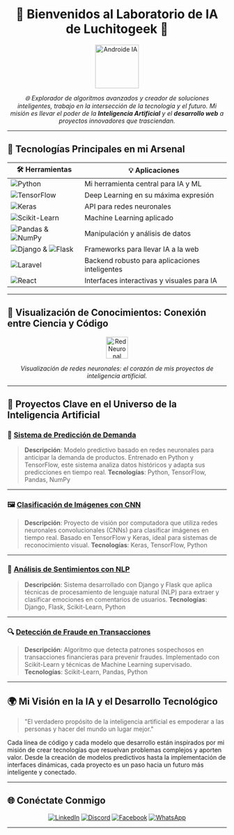 <h1 align="center"> 🌌 Bienvenidos al Laboratorio de IA de Luchitogeek 🌌 </h1>

<p align="center">
  <img src="https://i.pinimg.com/originals/3b/e2/f4/3be2f445535301ebc8d739576ce8b36d.gif" alt="Androide IA" width="100"/> <!-- Reemplaza con el link de tu imagen de androide o IA -->
</p>

<p align="center">
  <em>🌐 Explorador de algoritmos avanzados y creador de soluciones inteligentes, trabajo en la intersección de la tecnología y el futuro. Mi misión es llevar el poder de la <strong>Inteligencia Artificial</strong> y el <strong>desarrollo web</strong> a proyectos innovadores que trasciendan.</em>
</p>

---

## 🚀 Tecnologías Principales en mi Arsenal

| 🛠️ Herramientas | 💡 Aplicaciones |
|------------------|-----------------|
| ![Python](https://img.shields.io/badge/Python-3776AB?logo=python&logoColor=white) | Mi herramienta central para IA y ML |
| ![TensorFlow](https://img.shields.io/badge/TensorFlow-FF6F00?logo=tensorflow&logoColor=white) | Deep Learning en su máxima expresión |
| ![Keras](https://img.shields.io/badge/Keras-D00000?logo=keras&logoColor=white) | API para redes neuronales |
| ![Scikit-Learn](https://img.shields.io/badge/Scikit--Learn-F7931E?logo=scikit-learn&logoColor=white) | Machine Learning aplicado |
| ![Pandas](https://img.shields.io/badge/Pandas-150458?logo=pandas&logoColor=white) & ![NumPy](https://img.shields.io/badge/NumPy-013243?logo=numpy&logoColor=white) | Manipulación y análisis de datos |
| ![Django](https://img.shields.io/badge/Django-092E20?logo=django&logoColor=white) & ![Flask](https://img.shields.io/badge/Flask-000000?logo=flask&logoColor=white) | Frameworks para llevar IA a la web |
| ![Laravel](https://img.shields.io/badge/Laravel-FF2D20?logo=laravel&logoColor=white) | Backend robusto para aplicaciones inteligentes |
| ![React](https://img.shields.io/badge/React-61DAFB?logo=react&logoColor=black) | Interfaces interactivas y visuales para IA |

---

## 🧠 Visualización de Conocimientos: Conexión entre Ciencia y Código

<p align="center">
  <img src="https://miro.medium.com/v2/resize:fit:1400/1*-eLjPY7UGSoQhSyW5qC6gw.gif" alt="Red Neuronal" width="50"/> <!-- Inserta un enlace a una visualización de red neuronal -->
</p>

<p align="center">
  <em>Visualización de redes neuronales: el corazón de mis proyectos de inteligencia artificial.</em>
</p>

---

## 🌌 Proyectos Clave en el Universo de la Inteligencia Artificial

### 🌟 [Sistema de Predicción de Demanda](https://github.com/tu_usuario/prediccion-demanda)
> **Descripción**: Modelo predictivo basado en redes neuronales para anticipar la demanda de productos. Entrenado en Python y TensorFlow, este sistema analiza datos históricos y adapta sus predicciones en tiempo real.
> **Tecnologías**: Python, TensorFlow, Pandas, NumPy

---

### 🖼️ [Clasificación de Imágenes con CNN](https://github.com/tu_usuario/clasificacion-imagenes)
> **Descripción**: Proyecto de visión por computadora que utiliza redes neuronales convolucionales (CNNs) para clasificar imágenes en tiempo real. Basado en TensorFlow y Keras, ideal para sistemas de reconocimiento visual.
> **Tecnologías**: Keras, TensorFlow, Python

---

### 💬 [Análisis de Sentimientos con NLP](https://github.com/tu_usuario/analisis-sentimientos)
> **Descripción**: Sistema desarrollado con Django y Flask que aplica técnicas de procesamiento de lenguaje natural (NLP) para extraer y clasificar emociones en comentarios de usuarios.
> **Tecnologías**: Django, Flask, Scikit-Learn, Python

---

### 🔍 [Detección de Fraude en Transacciones](https://github.com/tu_usuario/deteccion-fraude)
> **Descripción**: Algoritmo que detecta patrones sospechosos en transacciones financieras para prevenir fraudes. Implementado con Scikit-Learn y técnicas de Machine Learning supervisado.
> **Tecnologías**: Scikit-Learn, Pandas, Python

---

## 🌍 Mi Visión en la IA y el Desarrollo Tecnológico

> "El verdadero propósito de la inteligencia artificial es empoderar a las personas y hacer del mundo un lugar mejor."

Cada línea de código y cada modelo que desarrollo están inspirados por mi misión de crear tecnologías que resuelvan problemas complejos y aporten valor. Desde la creación de modelos predictivos hasta la implementación de interfaces dinámicas, cada proyecto es un paso hacia un futuro más inteligente y conectado.

---

## 🌐 Conéctate Conmigo

<p align="center">
  <a href="https://linkedin.com/in/tu_usuario"><img src="https://img.shields.io/badge/LinkedIn-0077B5?logo=linkedin&logoColor=white" alt="LinkedIn"></a>
  <a href="https://discord.com/tu_link"><img src="https://img.shields.io/badge/Discord-7289DA?logo=discord&logoColor=white" alt="Discord"></a>
  <a href="https://facebook.com/tu_usuario"><img src="https://img.shields.io/badge/Facebook-1877F2?logo=facebook&logoColor=white" alt="Facebook"></a>
  <a href="https://wa.me/tu_numero"><img src="https://img.shields.io/badge/WhatsApp-25D366?logo=whatsapp&logoColor=white" alt="WhatsApp"></a>
</p>

---


